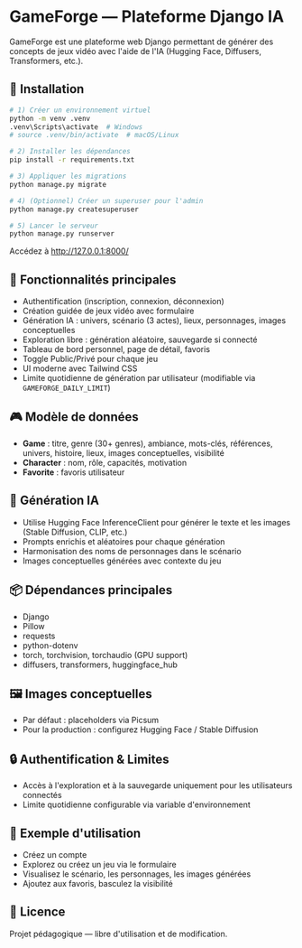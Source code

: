 # GameForge — Plateforme Django IA

GameForge est une plateforme web Django permettant de générer des concepts de jeux vidéo avec l'aide de l'IA (Hugging Face, Diffusers, Transformers, etc.).

## 🚀 Installation

```bash
# 1) Créer un environnement virtuel
python -m venv .venv
.venv\Scripts\activate  # Windows
# source .venv/bin/activate  # macOS/Linux

# 2) Installer les dépendances
pip install -r requirements.txt

# 3) Appliquer les migrations
python manage.py migrate

# 4) (Optionnel) Créer un superuser pour l'admin
python manage.py createsuperuser

# 5) Lancer le serveur
python manage.py runserver
```

Accédez à http://127.0.0.1:8000/

## 🧩 Fonctionnalités principales
- Authentification (inscription, connexion, déconnexion)
- Création guidée de jeux vidéo avec formulaire
- Génération IA : univers, scénario (3 actes), lieux, personnages, images conceptuelles
- Exploration libre : génération aléatoire, sauvegarde si connecté
- Tableau de bord personnel, page de détail, favoris
- Toggle Public/Privé pour chaque jeu
- UI moderne avec Tailwind CSS
- Limite quotidienne de génération par utilisateur (modifiable via `GAMEFORGE_DAILY_LIMIT`)

## 🎮 Modèle de données
- **Game** : titre, genre (30+ genres), ambiance, mots-clés, références, univers, histoire, lieux, images conceptuelles, visibilité
- **Character** : nom, rôle, capacités, motivation
- **Favorite** : favoris utilisateur

## 🤖 Génération IA
- Utilise Hugging Face InferenceClient pour générer le texte et les images (Stable Diffusion, CLIP, etc.)
- Prompts enrichis et aléatoires pour chaque génération
- Harmonisation des noms de personnages dans le scénario
- Images conceptuelles générées avec contexte du jeu

## 📦 Dépendances principales
- Django
- Pillow
- requests
- python-dotenv
- torch, torchvision, torchaudio (GPU support)
- diffusers, transformers, huggingface_hub

## 🖼️ Images conceptuelles
- Par défaut : placeholders via Picsum
- Pour la production : configurez Hugging Face / Stable Diffusion

## 🔒 Authentification & Limites
- Accès à l'exploration et à la sauvegarde uniquement pour les utilisateurs connectés
- Limite quotidienne configurable via variable d'environnement

## 📝 Exemple d'utilisation
- Créez un compte
- Explorez ou créez un jeu via le formulaire
- Visualisez le scénario, les personnages, les images générées
- Ajoutez aux favoris, basculez la visibilité

## 📄 Licence
Projet pédagogique — libre d'utilisation et de modification.
